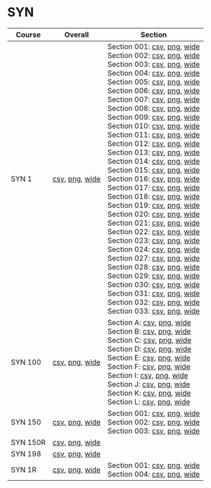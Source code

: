 # SYN

| Course | Overall | Section |
| ------ | ------- | ------- |
| SYN 1 | [csv](https://github.com/UCSD-Historical-Enrollment-Data/2024Spring/blob/main/overall/SYN%201.csv), [png](https://raw.githubusercontent.com/UCSD-Historical-Enrollment-Data/2024Spring/main/plot_overall/SYN%201.png), [wide](https://raw.githubusercontent.com/UCSD-Historical-Enrollment-Data/2024Spring/main/plot_overall_wide/SYN%201.png) | Section 001: [csv](https://github.com/UCSD-Historical-Enrollment-Data/2024Spring/blob/main/section/SYN%201_001.csv), [png](https://raw.githubusercontent.com/UCSD-Historical-Enrollment-Data/2024Spring/main/plot_section/SYN%201_001.png), [wide](https://raw.githubusercontent.com/UCSD-Historical-Enrollment-Data/2024Spring/main/plot_section_wide/SYN%201_001.png)<br>Section 002: [csv](https://github.com/UCSD-Historical-Enrollment-Data/2024Spring/blob/main/section/SYN%201_002.csv), [png](https://raw.githubusercontent.com/UCSD-Historical-Enrollment-Data/2024Spring/main/plot_section/SYN%201_002.png), [wide](https://raw.githubusercontent.com/UCSD-Historical-Enrollment-Data/2024Spring/main/plot_section_wide/SYN%201_002.png)<br>Section 003: [csv](https://github.com/UCSD-Historical-Enrollment-Data/2024Spring/blob/main/section/SYN%201_003.csv), [png](https://raw.githubusercontent.com/UCSD-Historical-Enrollment-Data/2024Spring/main/plot_section/SYN%201_003.png), [wide](https://raw.githubusercontent.com/UCSD-Historical-Enrollment-Data/2024Spring/main/plot_section_wide/SYN%201_003.png)<br>Section 004: [csv](https://github.com/UCSD-Historical-Enrollment-Data/2024Spring/blob/main/section/SYN%201_004.csv), [png](https://raw.githubusercontent.com/UCSD-Historical-Enrollment-Data/2024Spring/main/plot_section/SYN%201_004.png), [wide](https://raw.githubusercontent.com/UCSD-Historical-Enrollment-Data/2024Spring/main/plot_section_wide/SYN%201_004.png)<br>Section 005: [csv](https://github.com/UCSD-Historical-Enrollment-Data/2024Spring/blob/main/section/SYN%201_005.csv), [png](https://raw.githubusercontent.com/UCSD-Historical-Enrollment-Data/2024Spring/main/plot_section/SYN%201_005.png), [wide](https://raw.githubusercontent.com/UCSD-Historical-Enrollment-Data/2024Spring/main/plot_section_wide/SYN%201_005.png)<br>Section 006: [csv](https://github.com/UCSD-Historical-Enrollment-Data/2024Spring/blob/main/section/SYN%201_006.csv), [png](https://raw.githubusercontent.com/UCSD-Historical-Enrollment-Data/2024Spring/main/plot_section/SYN%201_006.png), [wide](https://raw.githubusercontent.com/UCSD-Historical-Enrollment-Data/2024Spring/main/plot_section_wide/SYN%201_006.png)<br>Section 007: [csv](https://github.com/UCSD-Historical-Enrollment-Data/2024Spring/blob/main/section/SYN%201_007.csv), [png](https://raw.githubusercontent.com/UCSD-Historical-Enrollment-Data/2024Spring/main/plot_section/SYN%201_007.png), [wide](https://raw.githubusercontent.com/UCSD-Historical-Enrollment-Data/2024Spring/main/plot_section_wide/SYN%201_007.png)<br>Section 008: [csv](https://github.com/UCSD-Historical-Enrollment-Data/2024Spring/blob/main/section/SYN%201_008.csv), [png](https://raw.githubusercontent.com/UCSD-Historical-Enrollment-Data/2024Spring/main/plot_section/SYN%201_008.png), [wide](https://raw.githubusercontent.com/UCSD-Historical-Enrollment-Data/2024Spring/main/plot_section_wide/SYN%201_008.png)<br>Section 009: [csv](https://github.com/UCSD-Historical-Enrollment-Data/2024Spring/blob/main/section/SYN%201_009.csv), [png](https://raw.githubusercontent.com/UCSD-Historical-Enrollment-Data/2024Spring/main/plot_section/SYN%201_009.png), [wide](https://raw.githubusercontent.com/UCSD-Historical-Enrollment-Data/2024Spring/main/plot_section_wide/SYN%201_009.png)<br>Section 010: [csv](https://github.com/UCSD-Historical-Enrollment-Data/2024Spring/blob/main/section/SYN%201_010.csv), [png](https://raw.githubusercontent.com/UCSD-Historical-Enrollment-Data/2024Spring/main/plot_section/SYN%201_010.png), [wide](https://raw.githubusercontent.com/UCSD-Historical-Enrollment-Data/2024Spring/main/plot_section_wide/SYN%201_010.png)<br>Section 011: [csv](https://github.com/UCSD-Historical-Enrollment-Data/2024Spring/blob/main/section/SYN%201_011.csv), [png](https://raw.githubusercontent.com/UCSD-Historical-Enrollment-Data/2024Spring/main/plot_section/SYN%201_011.png), [wide](https://raw.githubusercontent.com/UCSD-Historical-Enrollment-Data/2024Spring/main/plot_section_wide/SYN%201_011.png)<br>Section 012: [csv](https://github.com/UCSD-Historical-Enrollment-Data/2024Spring/blob/main/section/SYN%201_012.csv), [png](https://raw.githubusercontent.com/UCSD-Historical-Enrollment-Data/2024Spring/main/plot_section/SYN%201_012.png), [wide](https://raw.githubusercontent.com/UCSD-Historical-Enrollment-Data/2024Spring/main/plot_section_wide/SYN%201_012.png)<br>Section 013: [csv](https://github.com/UCSD-Historical-Enrollment-Data/2024Spring/blob/main/section/SYN%201_013.csv), [png](https://raw.githubusercontent.com/UCSD-Historical-Enrollment-Data/2024Spring/main/plot_section/SYN%201_013.png), [wide](https://raw.githubusercontent.com/UCSD-Historical-Enrollment-Data/2024Spring/main/plot_section_wide/SYN%201_013.png)<br>Section 014: [csv](https://github.com/UCSD-Historical-Enrollment-Data/2024Spring/blob/main/section/SYN%201_014.csv), [png](https://raw.githubusercontent.com/UCSD-Historical-Enrollment-Data/2024Spring/main/plot_section/SYN%201_014.png), [wide](https://raw.githubusercontent.com/UCSD-Historical-Enrollment-Data/2024Spring/main/plot_section_wide/SYN%201_014.png)<br>Section 015: [csv](https://github.com/UCSD-Historical-Enrollment-Data/2024Spring/blob/main/section/SYN%201_015.csv), [png](https://raw.githubusercontent.com/UCSD-Historical-Enrollment-Data/2024Spring/main/plot_section/SYN%201_015.png), [wide](https://raw.githubusercontent.com/UCSD-Historical-Enrollment-Data/2024Spring/main/plot_section_wide/SYN%201_015.png)<br>Section 016: [csv](https://github.com/UCSD-Historical-Enrollment-Data/2024Spring/blob/main/section/SYN%201_016.csv), [png](https://raw.githubusercontent.com/UCSD-Historical-Enrollment-Data/2024Spring/main/plot_section/SYN%201_016.png), [wide](https://raw.githubusercontent.com/UCSD-Historical-Enrollment-Data/2024Spring/main/plot_section_wide/SYN%201_016.png)<br>Section 017: [csv](https://github.com/UCSD-Historical-Enrollment-Data/2024Spring/blob/main/section/SYN%201_017.csv), [png](https://raw.githubusercontent.com/UCSD-Historical-Enrollment-Data/2024Spring/main/plot_section/SYN%201_017.png), [wide](https://raw.githubusercontent.com/UCSD-Historical-Enrollment-Data/2024Spring/main/plot_section_wide/SYN%201_017.png)<br>Section 018: [csv](https://github.com/UCSD-Historical-Enrollment-Data/2024Spring/blob/main/section/SYN%201_018.csv), [png](https://raw.githubusercontent.com/UCSD-Historical-Enrollment-Data/2024Spring/main/plot_section/SYN%201_018.png), [wide](https://raw.githubusercontent.com/UCSD-Historical-Enrollment-Data/2024Spring/main/plot_section_wide/SYN%201_018.png)<br>Section 019: [csv](https://github.com/UCSD-Historical-Enrollment-Data/2024Spring/blob/main/section/SYN%201_019.csv), [png](https://raw.githubusercontent.com/UCSD-Historical-Enrollment-Data/2024Spring/main/plot_section/SYN%201_019.png), [wide](https://raw.githubusercontent.com/UCSD-Historical-Enrollment-Data/2024Spring/main/plot_section_wide/SYN%201_019.png)<br>Section 020: [csv](https://github.com/UCSD-Historical-Enrollment-Data/2024Spring/blob/main/section/SYN%201_020.csv), [png](https://raw.githubusercontent.com/UCSD-Historical-Enrollment-Data/2024Spring/main/plot_section/SYN%201_020.png), [wide](https://raw.githubusercontent.com/UCSD-Historical-Enrollment-Data/2024Spring/main/plot_section_wide/SYN%201_020.png)<br>Section 021: [csv](https://github.com/UCSD-Historical-Enrollment-Data/2024Spring/blob/main/section/SYN%201_021.csv), [png](https://raw.githubusercontent.com/UCSD-Historical-Enrollment-Data/2024Spring/main/plot_section/SYN%201_021.png), [wide](https://raw.githubusercontent.com/UCSD-Historical-Enrollment-Data/2024Spring/main/plot_section_wide/SYN%201_021.png)<br>Section 022: [csv](https://github.com/UCSD-Historical-Enrollment-Data/2024Spring/blob/main/section/SYN%201_022.csv), [png](https://raw.githubusercontent.com/UCSD-Historical-Enrollment-Data/2024Spring/main/plot_section/SYN%201_022.png), [wide](https://raw.githubusercontent.com/UCSD-Historical-Enrollment-Data/2024Spring/main/plot_section_wide/SYN%201_022.png)<br>Section 023: [csv](https://github.com/UCSD-Historical-Enrollment-Data/2024Spring/blob/main/section/SYN%201_023.csv), [png](https://raw.githubusercontent.com/UCSD-Historical-Enrollment-Data/2024Spring/main/plot_section/SYN%201_023.png), [wide](https://raw.githubusercontent.com/UCSD-Historical-Enrollment-Data/2024Spring/main/plot_section_wide/SYN%201_023.png)<br>Section 024: [csv](https://github.com/UCSD-Historical-Enrollment-Data/2024Spring/blob/main/section/SYN%201_024.csv), [png](https://raw.githubusercontent.com/UCSD-Historical-Enrollment-Data/2024Spring/main/plot_section/SYN%201_024.png), [wide](https://raw.githubusercontent.com/UCSD-Historical-Enrollment-Data/2024Spring/main/plot_section_wide/SYN%201_024.png)<br>Section 027: [csv](https://github.com/UCSD-Historical-Enrollment-Data/2024Spring/blob/main/section/SYN%201_027.csv), [png](https://raw.githubusercontent.com/UCSD-Historical-Enrollment-Data/2024Spring/main/plot_section/SYN%201_027.png), [wide](https://raw.githubusercontent.com/UCSD-Historical-Enrollment-Data/2024Spring/main/plot_section_wide/SYN%201_027.png)<br>Section 028: [csv](https://github.com/UCSD-Historical-Enrollment-Data/2024Spring/blob/main/section/SYN%201_028.csv), [png](https://raw.githubusercontent.com/UCSD-Historical-Enrollment-Data/2024Spring/main/plot_section/SYN%201_028.png), [wide](https://raw.githubusercontent.com/UCSD-Historical-Enrollment-Data/2024Spring/main/plot_section_wide/SYN%201_028.png)<br>Section 029: [csv](https://github.com/UCSD-Historical-Enrollment-Data/2024Spring/blob/main/section/SYN%201_029.csv), [png](https://raw.githubusercontent.com/UCSD-Historical-Enrollment-Data/2024Spring/main/plot_section/SYN%201_029.png), [wide](https://raw.githubusercontent.com/UCSD-Historical-Enrollment-Data/2024Spring/main/plot_section_wide/SYN%201_029.png)<br>Section 030: [csv](https://github.com/UCSD-Historical-Enrollment-Data/2024Spring/blob/main/section/SYN%201_030.csv), [png](https://raw.githubusercontent.com/UCSD-Historical-Enrollment-Data/2024Spring/main/plot_section/SYN%201_030.png), [wide](https://raw.githubusercontent.com/UCSD-Historical-Enrollment-Data/2024Spring/main/plot_section_wide/SYN%201_030.png)<br>Section 031: [csv](https://github.com/UCSD-Historical-Enrollment-Data/2024Spring/blob/main/section/SYN%201_031.csv), [png](https://raw.githubusercontent.com/UCSD-Historical-Enrollment-Data/2024Spring/main/plot_section/SYN%201_031.png), [wide](https://raw.githubusercontent.com/UCSD-Historical-Enrollment-Data/2024Spring/main/plot_section_wide/SYN%201_031.png)<br>Section 032: [csv](https://github.com/UCSD-Historical-Enrollment-Data/2024Spring/blob/main/section/SYN%201_032.csv), [png](https://raw.githubusercontent.com/UCSD-Historical-Enrollment-Data/2024Spring/main/plot_section/SYN%201_032.png), [wide](https://raw.githubusercontent.com/UCSD-Historical-Enrollment-Data/2024Spring/main/plot_section_wide/SYN%201_032.png)<br>Section 033: [csv](https://github.com/UCSD-Historical-Enrollment-Data/2024Spring/blob/main/section/SYN%201_033.csv), [png](https://raw.githubusercontent.com/UCSD-Historical-Enrollment-Data/2024Spring/main/plot_section/SYN%201_033.png), [wide](https://raw.githubusercontent.com/UCSD-Historical-Enrollment-Data/2024Spring/main/plot_section_wide/SYN%201_033.png) |
| SYN 100 | [csv](https://github.com/UCSD-Historical-Enrollment-Data/2024Spring/blob/main/overall/SYN%20100.csv), [png](https://raw.githubusercontent.com/UCSD-Historical-Enrollment-Data/2024Spring/main/plot_overall/SYN%20100.png), [wide](https://raw.githubusercontent.com/UCSD-Historical-Enrollment-Data/2024Spring/main/plot_overall_wide/SYN%20100.png) | Section A: [csv](https://github.com/UCSD-Historical-Enrollment-Data/2024Spring/blob/main/section/SYN%20100_A.csv), [png](https://raw.githubusercontent.com/UCSD-Historical-Enrollment-Data/2024Spring/main/plot_section/SYN%20100_A.png), [wide](https://raw.githubusercontent.com/UCSD-Historical-Enrollment-Data/2024Spring/main/plot_section_wide/SYN%20100_A.png)<br>Section B: [csv](https://github.com/UCSD-Historical-Enrollment-Data/2024Spring/blob/main/section/SYN%20100_B.csv), [png](https://raw.githubusercontent.com/UCSD-Historical-Enrollment-Data/2024Spring/main/plot_section/SYN%20100_B.png), [wide](https://raw.githubusercontent.com/UCSD-Historical-Enrollment-Data/2024Spring/main/plot_section_wide/SYN%20100_B.png)<br>Section C: [csv](https://github.com/UCSD-Historical-Enrollment-Data/2024Spring/blob/main/section/SYN%20100_C.csv), [png](https://raw.githubusercontent.com/UCSD-Historical-Enrollment-Data/2024Spring/main/plot_section/SYN%20100_C.png), [wide](https://raw.githubusercontent.com/UCSD-Historical-Enrollment-Data/2024Spring/main/plot_section_wide/SYN%20100_C.png)<br>Section D: [csv](https://github.com/UCSD-Historical-Enrollment-Data/2024Spring/blob/main/section/SYN%20100_D.csv), [png](https://raw.githubusercontent.com/UCSD-Historical-Enrollment-Data/2024Spring/main/plot_section/SYN%20100_D.png), [wide](https://raw.githubusercontent.com/UCSD-Historical-Enrollment-Data/2024Spring/main/plot_section_wide/SYN%20100_D.png)<br>Section E: [csv](https://github.com/UCSD-Historical-Enrollment-Data/2024Spring/blob/main/section/SYN%20100_E.csv), [png](https://raw.githubusercontent.com/UCSD-Historical-Enrollment-Data/2024Spring/main/plot_section/SYN%20100_E.png), [wide](https://raw.githubusercontent.com/UCSD-Historical-Enrollment-Data/2024Spring/main/plot_section_wide/SYN%20100_E.png)<br>Section F: [csv](https://github.com/UCSD-Historical-Enrollment-Data/2024Spring/blob/main/section/SYN%20100_F.csv), [png](https://raw.githubusercontent.com/UCSD-Historical-Enrollment-Data/2024Spring/main/plot_section/SYN%20100_F.png), [wide](https://raw.githubusercontent.com/UCSD-Historical-Enrollment-Data/2024Spring/main/plot_section_wide/SYN%20100_F.png)<br>Section I: [csv](https://github.com/UCSD-Historical-Enrollment-Data/2024Spring/blob/main/section/SYN%20100_I.csv), [png](https://raw.githubusercontent.com/UCSD-Historical-Enrollment-Data/2024Spring/main/plot_section/SYN%20100_I.png), [wide](https://raw.githubusercontent.com/UCSD-Historical-Enrollment-Data/2024Spring/main/plot_section_wide/SYN%20100_I.png)<br>Section J: [csv](https://github.com/UCSD-Historical-Enrollment-Data/2024Spring/blob/main/section/SYN%20100_J.csv), [png](https://raw.githubusercontent.com/UCSD-Historical-Enrollment-Data/2024Spring/main/plot_section/SYN%20100_J.png), [wide](https://raw.githubusercontent.com/UCSD-Historical-Enrollment-Data/2024Spring/main/plot_section_wide/SYN%20100_J.png)<br>Section K: [csv](https://github.com/UCSD-Historical-Enrollment-Data/2024Spring/blob/main/section/SYN%20100_K.csv), [png](https://raw.githubusercontent.com/UCSD-Historical-Enrollment-Data/2024Spring/main/plot_section/SYN%20100_K.png), [wide](https://raw.githubusercontent.com/UCSD-Historical-Enrollment-Data/2024Spring/main/plot_section_wide/SYN%20100_K.png)<br>Section L: [csv](https://github.com/UCSD-Historical-Enrollment-Data/2024Spring/blob/main/section/SYN%20100_L.csv), [png](https://raw.githubusercontent.com/UCSD-Historical-Enrollment-Data/2024Spring/main/plot_section/SYN%20100_L.png), [wide](https://raw.githubusercontent.com/UCSD-Historical-Enrollment-Data/2024Spring/main/plot_section_wide/SYN%20100_L.png) |
| SYN 150 | [csv](https://github.com/UCSD-Historical-Enrollment-Data/2024Spring/blob/main/overall/SYN%20150.csv), [png](https://raw.githubusercontent.com/UCSD-Historical-Enrollment-Data/2024Spring/main/plot_overall/SYN%20150.png), [wide](https://raw.githubusercontent.com/UCSD-Historical-Enrollment-Data/2024Spring/main/plot_overall_wide/SYN%20150.png) | Section 001: [csv](https://github.com/UCSD-Historical-Enrollment-Data/2024Spring/blob/main/section/SYN%20150_001.csv), [png](https://raw.githubusercontent.com/UCSD-Historical-Enrollment-Data/2024Spring/main/plot_section/SYN%20150_001.png), [wide](https://raw.githubusercontent.com/UCSD-Historical-Enrollment-Data/2024Spring/main/plot_section_wide/SYN%20150_001.png)<br>Section 002: [csv](https://github.com/UCSD-Historical-Enrollment-Data/2024Spring/blob/main/section/SYN%20150_002.csv), [png](https://raw.githubusercontent.com/UCSD-Historical-Enrollment-Data/2024Spring/main/plot_section/SYN%20150_002.png), [wide](https://raw.githubusercontent.com/UCSD-Historical-Enrollment-Data/2024Spring/main/plot_section_wide/SYN%20150_002.png)<br>Section 003: [csv](https://github.com/UCSD-Historical-Enrollment-Data/2024Spring/blob/main/section/SYN%20150_003.csv), [png](https://raw.githubusercontent.com/UCSD-Historical-Enrollment-Data/2024Spring/main/plot_section/SYN%20150_003.png), [wide](https://raw.githubusercontent.com/UCSD-Historical-Enrollment-Data/2024Spring/main/plot_section_wide/SYN%20150_003.png) |
| SYN 150R | [csv](https://github.com/UCSD-Historical-Enrollment-Data/2024Spring/blob/main/overall/SYN%20150R.csv), [png](https://raw.githubusercontent.com/UCSD-Historical-Enrollment-Data/2024Spring/main/plot_overall/SYN%20150R.png), [wide](https://raw.githubusercontent.com/UCSD-Historical-Enrollment-Data/2024Spring/main/plot_overall_wide/SYN%20150R.png) |  |
| SYN 198 | [csv](https://github.com/UCSD-Historical-Enrollment-Data/2024Spring/blob/main/overall/SYN%20198.csv), [png](https://raw.githubusercontent.com/UCSD-Historical-Enrollment-Data/2024Spring/main/plot_overall/SYN%20198.png), [wide](https://raw.githubusercontent.com/UCSD-Historical-Enrollment-Data/2024Spring/main/plot_overall_wide/SYN%20198.png) |  |
| SYN 1R | [csv](https://github.com/UCSD-Historical-Enrollment-Data/2024Spring/blob/main/overall/SYN%201R.csv), [png](https://raw.githubusercontent.com/UCSD-Historical-Enrollment-Data/2024Spring/main/plot_overall/SYN%201R.png), [wide](https://raw.githubusercontent.com/UCSD-Historical-Enrollment-Data/2024Spring/main/plot_overall_wide/SYN%201R.png) | Section 001: [csv](https://github.com/UCSD-Historical-Enrollment-Data/2024Spring/blob/main/section/SYN%201R_001.csv), [png](https://raw.githubusercontent.com/UCSD-Historical-Enrollment-Data/2024Spring/main/plot_section/SYN%201R_001.png), [wide](https://raw.githubusercontent.com/UCSD-Historical-Enrollment-Data/2024Spring/main/plot_section_wide/SYN%201R_001.png)<br>Section 004: [csv](https://github.com/UCSD-Historical-Enrollment-Data/2024Spring/blob/main/section/SYN%201R_004.csv), [png](https://raw.githubusercontent.com/UCSD-Historical-Enrollment-Data/2024Spring/main/plot_section/SYN%201R_004.png), [wide](https://raw.githubusercontent.com/UCSD-Historical-Enrollment-Data/2024Spring/main/plot_section_wide/SYN%201R_004.png) |
